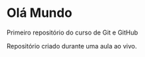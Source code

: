 # Olá Mundo
 Primeiro repositório do curso de Git e GitHub

 Repositório criado durante uma aula ao vivo.
